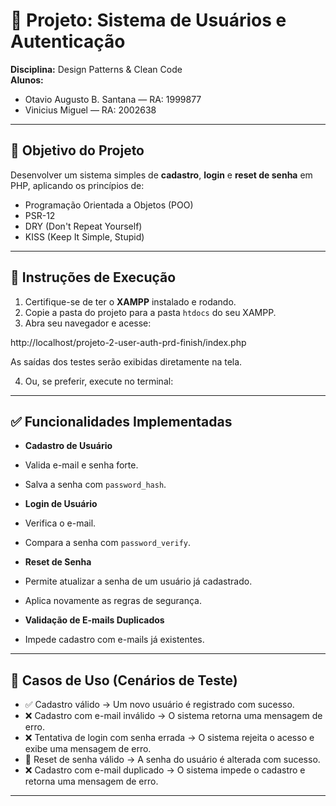 # 📌 Projeto: Sistema de Usuários e Autenticação

**Disciplina:** Design Patterns & Clean Code  
**Alunos:**  
- Otavio Augusto B. Santana — RA: 1999877  
- Vinicius Miguel — RA: 2002638  

---

## 🎯 Objetivo do Projeto

Desenvolver um sistema simples de **cadastro**, **login** e **reset de senha** em PHP, aplicando os princípios de:

- Programação Orientada a Objetos (POO)
- PSR-12
- DRY (Don't Repeat Yourself)
- KISS (Keep It Simple, Stupid)

---

## 🚀 Instruções de Execução

1. Certifique-se de ter o **XAMPP** instalado e rodando.
2. Copie a pasta do projeto para a pasta `htdocs` do seu XAMPP.
3. Abra seu navegador e acesse:

http://localhost/projeto-2-user-auth-prd-finish/index.php


As saídas dos testes serão exibidas diretamente na tela.

4. Ou, se preferir, execute no terminal:


---

## ✅ Funcionalidades Implementadas

- **Cadastro de Usuário**
- Valida e-mail e senha forte.
- Salva a senha com `password_hash`.

- **Login de Usuário**
- Verifica o e-mail.
- Compara a senha com `password_verify`.

- **Reset de Senha**
- Permite atualizar a senha de um usuário já cadastrado.
- Aplica novamente as regras de segurança.

- **Validação de E-mails Duplicados**
- Impede cadastro com e-mails já existentes.

---

## 🧪 Casos de Uso (Cenários de Teste)

- ✅ Cadastro válido → Um novo usuário é registrado com sucesso.
- ❌ Cadastro com e-mail inválido → O sistema retorna uma mensagem de erro.
- ❌ Tentativa de login com senha errada → O sistema rejeita o acesso e exibe uma mensagem de erro.
- 🔄 Reset de senha válido → A senha do usuário é alterada com sucesso.
- ❌ Cadastro com e-mail duplicado → O sistema impede o cadastro e retorna uma mensagem de erro.

---

